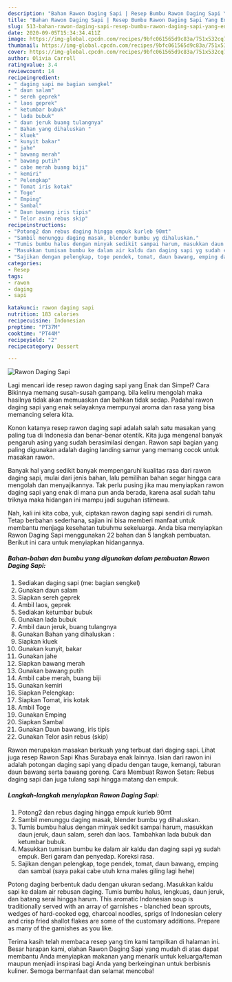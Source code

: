 ```yaml
---
description: "Bahan Rawon Daging Sapi | Resep Bumbu Rawon Daging Sapi Yang Enak Dan Lezat"
title: "Bahan Rawon Daging Sapi | Resep Bumbu Rawon Daging Sapi Yang Enak Dan Lezat"
slug: 513-bahan-rawon-daging-sapi-resep-bumbu-rawon-daging-sapi-yang-enak-dan-lezat
date: 2020-09-05T15:34:34.411Z
image: https://img-global.cpcdn.com/recipes/9bfc061565d9c83a/751x532cq70/rawon-daging-sapi-foto-resep-utama.jpg
thumbnail: https://img-global.cpcdn.com/recipes/9bfc061565d9c83a/751x532cq70/rawon-daging-sapi-foto-resep-utama.jpg
cover: https://img-global.cpcdn.com/recipes/9bfc061565d9c83a/751x532cq70/rawon-daging-sapi-foto-resep-utama.jpg
author: Olivia Carroll
ratingvalue: 3.4
reviewcount: 14
recipeingredient:
- " daging sapi me bagian sengkel"
- " daun salam"
- " sereh geprek"
- " laos geprek"
- " ketumbar bubuk"
- " lada bubuk"
- " daun jeruk buang tulangnya"
- " Bahan yang dihaluskan "
- " kluek"
- " kunyit bakar"
- " jahe"
- " bawang merah"
- " bawang putih"
- " cabe merah buang biji"
- " kemiri"
- " Pelengkap"
- " Tomat iris kotak"
- " Toge"
- " Emping"
- " Sambal"
- " Daun bawang iris tipis"
- " Telor asin rebus skip"
recipeinstructions:
- "Potong2 dan rebus daging hingga empuk kurleb 90mt"
- "Sambil menunggu daging masak, blender bumbu yg dihaluskan."
- "Tumis bumbu halus dengan minyak sedikit sampai harum, masukkan daun jeruk, daun salam, sereh dan laos. Tambahkan lada bubuk dan ketumbar bubuk."
- "Masukkan tumisan bumbu ke dalam air kaldu dan daging sapi yg sudah empuk. Beri garam dan penyedap. Koreksi rasa."
- "Sajikan dengan pelengkap, toge pendek, tomat, daun bawang, emping dan sambal (saya pakai cabe utuh krna males giling lagi hehe)"
categories:
- Resep
tags:
- rawon
- daging
- sapi

katakunci: rawon daging sapi 
nutrition: 183 calories
recipecuisine: Indonesian
preptime: "PT37M"
cooktime: "PT44M"
recipeyield: "2"
recipecategory: Dessert

---
```



![Rawon Daging Sapi](https://img-global.cpcdn.com/recipes/9bfc061565d9c83a/751x532cq70/rawon-daging-sapi-foto-resep-utama.jpg)

Lagi mencari ide resep rawon daging sapi yang Enak dan Simpel? Cara Bikinnya memang susah-susah gampang. bila keliru mengolah maka hasilnya tidak akan memuaskan dan bahkan tidak sedap. Padahal rawon daging sapi yang enak selayaknya mempunyai aroma dan rasa yang bisa memancing selera kita.

Konon katanya resep rawon daging sapi adalah salah satu masakan yang paling tua di Indonesia dan benar-benar otentik. Kita juga mengenal banyak pengaruh asing yang sudah berasimilasi dengan. Rawon sapi bagian yang paling digunakan adalah daging landing samur yang memang cocok untuk masakan rawon.

Banyak hal yang sedikit banyak mempengaruhi kualitas rasa dari rawon daging sapi, mulai dari jenis bahan, lalu pemilihan bahan segar hingga cara mengolah dan menyajikannya. Tak perlu pusing jika mau menyiapkan rawon daging sapi yang enak di mana pun anda berada, karena asal sudah tahu triknya maka hidangan ini mampu jadi suguhan istimewa.


Nah, kali ini kita coba, yuk, ciptakan rawon daging sapi sendiri di rumah. Tetap berbahan sederhana, sajian ini bisa memberi manfaat untuk membantu menjaga kesehatan tubuhmu sekeluarga. Anda bisa menyiapkan Rawon Daging Sapi menggunakan 22 bahan dan 5 langkah pembuatan. Berikut ini cara untuk menyiapkan hidangannya.

<!--inarticleads1-->

##### Bahan-bahan dan bumbu yang digunakan dalam pembuatan Rawon Daging Sapi:

1. Sediakan  daging sapi (me: bagian sengkel)
1. Gunakan  daun salam
1. Siapkan  sereh geprek
1. Ambil  laos, geprek
1. Sediakan  ketumbar bubuk
1. Gunakan  lada bubuk
1. Ambil  daun jeruk, buang tulangnya
1. Gunakan  Bahan yang dihaluskan :
1. Siapkan  kluek
1. Gunakan  kunyit, bakar
1. Gunakan  jahe
1. Siapkan  bawang merah
1. Gunakan  bawang putih
1. Ambil  cabe merah, buang biji
1. Gunakan  kemiri
1. Siapkan  Pelengkap:
1. Siapkan  Tomat, iris kotak
1. Ambil  Toge
1. Gunakan  Emping
1. Siapkan  Sambal
1. Gunakan  Daun bawang, iris tipis
1. Gunakan  Telor asin rebus (skip)


Rawon merupakan masakan berkuah yang terbuat dari daging sapi. Lihat juga resep Rawon Sapi Khas Surabaya enak lainnya. Isian dari rawon ini adalah potongan daging sapi yang dipadu dengan tauge, kemangi, taburan daun bawang serta bawang goreng. Cara Membuat Rawon Setan: Rebus daging sapi dan juga tulang sapi hingga matang dan empuk. 

<!--inarticleads2-->

##### Langkah-langkah menyiapkan Rawon Daging Sapi:

1. Potong2 dan rebus daging hingga empuk kurleb 90mt
1. Sambil menunggu daging masak, blender bumbu yg dihaluskan.
1. Tumis bumbu halus dengan minyak sedikit sampai harum, masukkan daun jeruk, daun salam, sereh dan laos. Tambahkan lada bubuk dan ketumbar bubuk.
1. Masukkan tumisan bumbu ke dalam air kaldu dan daging sapi yg sudah empuk. Beri garam dan penyedap. Koreksi rasa.
1. Sajikan dengan pelengkap, toge pendek, tomat, daun bawang, emping dan sambal (saya pakai cabe utuh krna males giling lagi hehe)


Potong daging berbentuk dadu dengan ukuran sedang. Masukkan kaldu sapi ke dalam air rebusan daging. Tumis bumbu halus, lengkuas, daun jeruk, dan batang serai hingga harum. This aromatic Indonesian soup is traditionally served with an array of garnishes - blanched bean sprouts, wedges of hard-cooked egg, charcoal noodles, sprigs of Indonesian celery and crisp fried shallot flakes are some of the customary additions. Prepare as many of the garnishes as you like. 

Terima kasih telah membaca resep yang tim kami tampilkan di halaman ini. Besar harapan kami, olahan Rawon Daging Sapi yang mudah di atas dapat membantu Anda menyiapkan makanan yang menarik untuk keluarga/teman maupun menjadi inspirasi bagi Anda yang berkeinginan untuk berbisnis kuliner. Semoga bermanfaat dan selamat mencoba!
